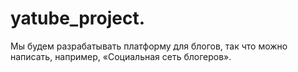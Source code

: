 # yatube_project.
Мы будем разрабатывать платформу для блогов, так что можно написать, например, «Социальная сеть блогеров».
